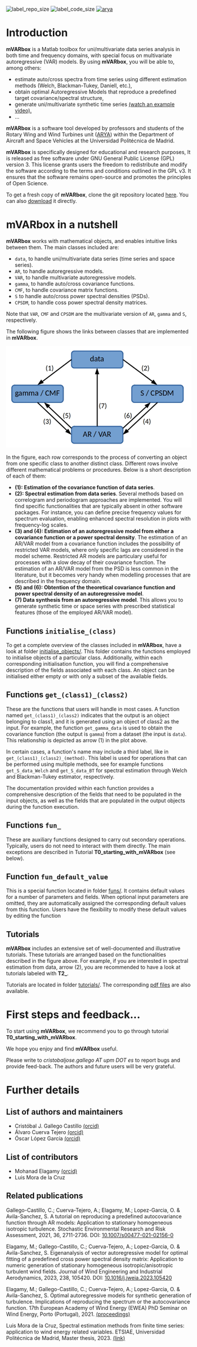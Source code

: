 ![label_repo_size](https://img.shields.io/github/repo-size/arya-upm/mVARbox?color=green&style=plastic)
![label_code_size](https://img.shields.io/github/languages/code-size/arya-upm/mVARbox?color=yellow&style=plastic)
[![arya](https://img.shields.io/badge/website-arya-blue?style=plastic)](http://arya.dave.upm.es/05_software.html)



# Introduction

**mVARbox** is a Matlab toolbox for uni/multivariate data series analysis in both time and frequency domains, with special focus on multivariate autoregressive (VAR) models. By using **mVARbox**, you will be able to, among others:

- estimate auto/cross spectra from time series using different estimation methods (Welch, Blackman-Tukey, Daniell, etc.),
- obtain optimal Autoregressive Models that reproduce a predefined target covariance/spectral structure,
- generate uni/multivariate synthetic time series [(watch an example video).](http://arya.dave.upm.es/media/mVARbox_synthetic_wind_field.mp4)
- ...


**mVARbox** is a software tool developed by professors and students of the Rotary Wing and Wind Turbines unit ([ARYA](http://arya.dave.upm.es/05_software.html)) within the Department of Aircraft and Space Vehicles at the Universidad Politécnica de Madrid.

**mVARbox** is specifically designed for educational and research purposes, It is released as free software under GNU General Public License (GPL) version 3. This license grants users the freedom to redistribute and modify the software according to the terms and conditions outlined in the GPL v3. It ensures that the software remains open-source and promotes the principles of Open Science.

To get a fresh copy of **mVARbox**, clone the git repository located [here](https://github.com/arya-upm/mVARbox). You can also [download](https://github.com/arya-upm/mVARbox/archive/refs/heads/main.zip) it directly.



# mVARbox in a nutshell

**mVARbox** works with mathematical objects, and enables intuitive links between them. The main classes included are:

- `data`, to handle uni/multivariate data series (time series and space series).
- `AR`, to handle autoregressive models.
- `VAR`, to handle multivariate autoregressive models.
- `gamma`, to handle auto/cross covariance functions.
- `CMF`, to handle covariance matrix functions.
- `S` to handle auto/cross power spectral densities (PSDs).
- `CPSDM`, to handle coss power spectral density matrices.

Note that `VAR`, `CMF` and `CPSDM` are the multivariate version of `AR`, `gamma` and `S`, respectively.

The following figure shows the links between classes that are implemented in **mVARbox**.

![mVARbox main scheme](extras/mVARbox_scheme.jpg)
 
In the figure, each row corresponds to the process of converting an object from one specific class to another distinct class. Different rows involve different mathematical problems or procedures. Below is a short description of each of them:

- **(1): Estimation of the covariance function of data series**. 
- **(2): Spectral estimation from data series**. Several methods based on correlogram and periodogram approaches are implemented. You will find specific functionalities that are typically absent in other software packages. For instance, you can define precise frequency values for spectrum evaluation, enabling enhanced spectral resolution in plots with frequency-log scales.
- **(3) and (4): Estimation of an autoregressive model from either a covariance function or a power spectral density**. The estimation of an AR/VAR model from a covariance function includes the possibility of restricted VAR models, where only specific lags are considered in the model scheme. Restricted AR models are particulary useful for processes with a slow decay of their covariance function. The estimation of an AR/VAR model from the PSD is less common in the literature, but it becomes very handy when modelling processes that are described in the frequency domain.
- **(5) and (6): Obtention of the theoretical covariance function and power spectral density of an autoregressive model**.
- **(7) Data synthesis from an autoregressive model**. This allows you to generate synthetic time or space series with prescribed statistical features (those of the employed AR/VAR model).



## Functions `initialise_(class)`

To get a complete overview of the classes included in **mVARbox**, have a look at folder [initialise_objects/](https://github.com/arya-upm/mVARbox/tree/main/initialise_objects). This folder contains the functions employed to initialise objects of a particular class. Additionally, within each corresponding initialisation function, you will find a comprehensive description of the fields associated with each class. An object can be initialised either empty or with only a subset of the available fields.



## Functions `get_(class1)_(class2)`

These are the functions that users will handle in most cases. A function named `get_(class1)_(class2)` indicates that the output is an object belonging to class1, and it is generated using an object of class2 as the input. For example, the function `get_gamma_data` is used to obtain the covariance function (the output is `gamma`) from a dataset (the input is `data`). This relationship is depicted as arrow (1) in the plot above.

In certain cases, a function's name may include a third label, like in `get_(class1)_(class2)_(method)`. This label is used for operations that can be performed using multiple methods, see for example functions `get_S_data_Welch` and `get_S_data_BT` for spectral estimation through Welch and Blackman-Tukey estimator, respectively.

The documentation provided within each function provides a comprehensive description of the fields that need to be populated in the input objects, as well as the fields that are populated in the output objects during the function execution. 



## Functions `fun_`

These are auxiliary functions designed to carry out secondary operations. Typically, users do not need to interact with them directly. The main exceptions are described in Tutorial **T0_starting_with_mVARbox** (see below).



## Function `fun_default_value`

This is a special function located in folder [funs/](https://github.com/cristobal-GC/mVARbox/tree/main/funs). 
It contains default values for a number of parameters and fields.
When optional input parameters are omitted, they are automatically assigned the corresponding default values from this function. Users have the flexibility to modify these default values by editing the function



## Tutorials

**mVARbox** includes an extensive set of well-documented and illustrative tutorials. These tutorials are arranged based on the functionalities described in the figure above. For example, if you are interested in spectral estimation from data, arrow (2), you are recommended to have a look at tutorials labeled with **T2_**.

Tutorials are located in folder [tutorials/](https://github.com/arya-upm/mVARbox/tree/main/tutorials). The corresponding [pdf files](http://arya.dave.upm.es/library/mVARbox_tutorials/) are also available.



# First steps and feedback...

To start using **mVARbox**, we recommend you to go through tutorial **T0_starting_with_mVARbox**. 

We hope you enjoy and find **mVARbox** useful. 

Please write to *cristobaljose.gallego AT upm DOT es* to report bugs and provide feed-back. The authors and future users will be very grateful.




# Further details

## List of authors and maintainers

- Cristóbal J. Gallego Castillo [(orcid)](https://orcid.org/0000-0002-8249-5179)
- Álvaro Cuerva Tejero [(orcid)](https://orcid.org/0000-0002-1690-1634)
- Óscar López García [(orcid)](https://orcid.org/0000-0002-0209-2469)


## List of contributors

- Mohanad Elagamy [(orcid)](https://orcid.org/0000-0001-8427-0195)
- Luis Mora de la Cruz



## Related publications

Gallego-Castillo, C.; Cuerva-Tejero, A.; Elagamy, M.; Lopez-Garcia, O. & Avila-Sanchez, S. A tutorial on reproducing a predefined autocovariance function through AR models: Application to stationary homogeneous isotropic turbulence. Stochastic Environmental Research and Risk Assessment, 2021, 36, 2711-2736. DOI: [10.1007/s00477-021-02156-0](https://link.springer.com/article/10.1007/s00477-021-02156-0)

Elagamy, M.; Gallego-Castillo, C.; Cuerva-Tejero, A.; Lopez-Garcia, O. & Avila-Sanchez, S. Eigenanalysis of vector autoregressive model for optimal fitting of a predefined cross power spectral density matrix: Application to numeric generation of stationary homogeneous isotropic/anisotropic turbulent wind fields. Journal of Wind Engineering and Industrial Aerodynamics, 2023, 238, 105420. DOI: [10.1016/j.jweia.2023.105420](https://doi.org/10.1016/j.jweia.2023.105420)

Elagamy, M.; Gallego-Castillo, C.; Cuerva-Tejero, A.; Lopez-Garcia, O. & Avila-Sanchez, S. Optimal autoregressive models for synthetic generation of turbulence. Implications of reproducing the spectrum or the autocovariance function. 17th European Academy of Wind Energy (EWEA) PhD Seminar on Wind Energy, Porto (Portugal), 2021. [(proceedings)](https://phd2021.eawe.eu/proceedings/)

Luis Mora de la Cruz, Spectral estimation methods from finite time series: application to wind energy related variables. ETSIAE, Universidad Politécnica de Madrid, Master thesis, 2023. [(link)](https://oa.upm.es/73226/)




